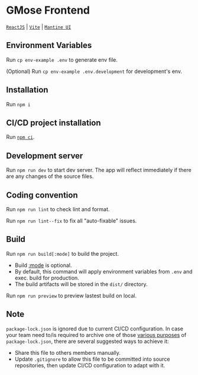 # GMose Frontend

[`ReactJS`](https://reactjs.org/) | [`Vite`](https://vitejs.dev/) | [`Mantine UI`](https://mantine.dev/)

## Environment Variables

Run `cp env-example .env` to generate env file.

(Optional) Run `cp env-example .env.development` for development's env.

## Installation

Run `npm i`

## CI/CD project installation

Run [`npm ci`](https://docs.npmjs.com/cli/v8/commands/npm-ci#description).

## Development server

Run `npm run dev` to start dev server. The app will reflect immediately if there are any changes of the source files.

## Coding convention

Run `npm run lint` to check lint and format.

Run `npm run lint--fix` to fix all "auto-fixable" issues.

## Build

Run `npm run build[:mode]` to build the project.

- Build [:mode](https://vitejs.dev/guide/env-and-mode.html#modes) is optional.
- By default, this command will apply environment variables from `.env` and exec. build for production.
- The build artifacts will be stored in the `dist/` directory.

Run `npm run preview` to preview lastest build on local.

## Note

`package-lock.json` is ignored due to current CI/CD configuration.
In case your team need to/is required to archive one of those [various purposes](https://docs.npmjs.com/cli/v8/configuring-npm/package-lock-json#description) of `package-lock.json`, there are several suggested ways to achieve it:

- Share this file to others members manually.
- Update `.gitignore` to allow this file to be committed into source repositories, then update CI/CD configuration to adapt with it.
